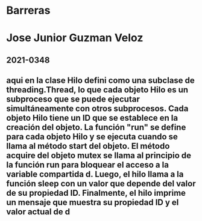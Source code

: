 # Barreras

# Jose Junior Guzman Veloz 
## 2021-0348


## aqui en la clase Hilo defini como una subclase de threading.Thread, lo que cada objeto Hilo es un subproceso que se puede ejecutar simultáneamente con otros subprocesos. Cada objeto Hilo tiene un ID que se establece en la creación del objeto. La función "run" se define para cada objeto Hilo y se ejecuta cuando se llama al método start del objeto. El método acquire del objeto mutex se llama al principio de la función run para bloquear el acceso a la variable compartida d. Luego, el hilo llama a la función sleep con un valor que depende del valor de su propiedad ID. Finalmente, el hilo imprime un mensaje que muestra su propiedad ID y el valor actual de d 

 
